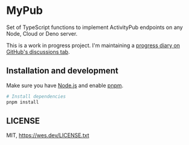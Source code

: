 # MyPub

Set of TypeScript functions to implement ActivityPub endpoints on any Node,
Cloud or Deno server.

This is a work in progress project. I'm maintaining a
[progress diary on GitHub's discussions tab](https://github.com/WesSouza/MyPub/discussions/1).

## Installation and development

Make sure you have [Node.js](https://nodejs.dev/en/download/package-manager/)
and enable [pnpm](https://pnpm.io/installation).

```sh
# Install dependencies
pnpm install
```

## LICENSE

MIT, https://wes.dev/LICENSE.txt
